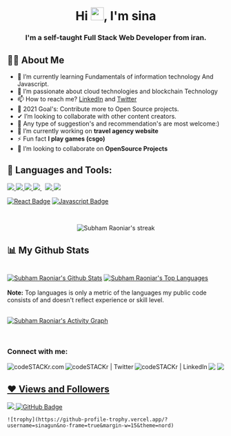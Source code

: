 


<h1 align="center">Hi <img src="https://raw.githubusercontent.com/MartinHeinz/MartinHeinz/master/wave.gif" width="30px">, I'm sina</h1>
<h3 align="center">I'm a self-taught Full Stack Web Developer from iran.</h3>


## 🙋‍♂️ About Me

- 🌱 I’m currently learning Fundamentals of information technology And Javascript.
- 👀 I’m passionate about cloud technologies and blockchain Technology
- 📫 How to reach me? [LinkedIn](https://www.linkedin.com/in/sina-salimipour-577030216/) and [Twitter](https://twitter.com/sinasalimipour)
- 🥅 2021 Goal's: Contribute more to Open Source projects.
- ✔ I’m looking to collaborate with other content creators.
- 🧿 Any type of suggestion's and recommendation's are most welcome:)
- 🔭 I’m currently working on **travel agency website**
- ⚡ Fun fact **I play games (csgo)**
- 👯 I’m looking to collaborate on **OpenSource Projects**

## 🚀 Languages and Tools:
<p align="left"> 
    <a href="https://www.w3.org/html/" target="_blank"> <img src="https://img.icons8.com/color/48/000000/html-5.png"/> </a> 
    <a href="https://www.w3schools.com/css/" target="_blank"> <img src="https://img.icons8.com/color/48/000000/css3.png"/> </a> 
    <a href="https://www.python.org" target="_blank"> <img src="https://img.icons8.com/color/48/000000/python.png"/> </a> 
    <a style="padding-right:8px;" href="https://www.mysql.com/" target="_blank"> <img src="https://img.icons8.com/fluent/50/000000/mysql-logo.png"/> </a>
    <a href="https://git-scm.com/" target="_blank"> <img src="https://img.icons8.com/color/48/000000/git.png"/> </a>
    <a href="#" target="_blank"> <img src="https://img.icons8.com/officel/48/000000/php-logo.png"/> </a> 
</p>

 [![React Badge](https://img.shields.io/badge/-React-61DBFB?style=for-the-badge&labelColor=black&logo=react&logoColor=61DBFB)](#)
 [![Javascript Badge](https://img.shields.io/badge/-Javascript-F0DB4F?style=for-the-badge&labelColor=black&logo=javascript&logoColor=F0DB4F)](#)

 
 
 
<br/>

<p align="center">
<!--     <a href="https://github.com/sinagun/github-readme-streak-stats"> -->
        <img title="🔥 Get streak stats for your profile at git.io/streak-stats" alt="Subham Raoniar's streak" src="https://github-readme-streak-stats.herokuapp.com/?user=sinagun&theme=black-ice&hide_border=true&stroke=0000&background=060A0CD0"/>
    </a>
</p>

## 📊 My Github Stats

  <br/>
    <a href="https://camo.githubusercontent.com/4109ef632cd9da009edf20cc0d607a5c083e654e4746d4c98422c4321b67850e/68747470733a2f2f6769746875622d726561646d652d73746174732e76657263656c2e6170702f6170693f757365726e616d653d73696e6167756e2673686f775f69636f6e733d7472756526636f756e745f707269766174653d74727565267468656d653d726561637426686964655f626f726465723d747275652662675f636f6c6f723d313730653064"> <img alt="Subham Raoniar's Github Stats" src="https://github-readme-stats.vercel.app/api?username=sinagun&show_icons=true&count_private=true&theme=react&hide_border=true&bg_color=0D1117" /></a>
  <a href="https://camo.githubusercontent.com/fcc5c7bdf0e8b173147cf2df7199f00ad7a714bd88d5b5e30209b500e049373f/68747470733a2f2f6769746875622d726561646d652d73746174732e76657263656c2e6170702f6170692f746f702d6c616e67732f3f757365726e616d653d73696e6167756e266c616e67735f636f756e743d3826636f756e745f707269766174653d74727565266c61796f75743d636f6d70616374267468656d653d726561637426686964655f626f726465723d747275652662675f636f6c6f723d333433343334"><img alt="Subham Raoniar's Top Languages" src="https://github-readme-stats.vercel.app/api/top-langs/?username=sinagun&langs_count=8&count_private=true&layout=compact&theme=react&hide_border=true&bg_color=0D1117" /></a>
  <br/>
  <br/>
  <b>Note:</b> Top languages is only a metric of the languages my public code consists of and doesn't reflect experience or skill level.


<br/>
<br/>

<a href="https://github.com/sinagun/github-readme-activity-graph"><img alt="Subham Raoniar's Activity Graph" src="https://activity-graph.herokuapp.com/graph?username=sinagun&bg_color=0D1117&color=5BCDEC&line=5BCDEC&point=FFFFFF&hide_border=true" /></a>

<br/>

### Connect with me:
<p align="left">
    
<a href = "https://sinagun.github.io/webpage-sinaonly-mywebsite-0.4/"><img align="left" alt="codeSTACKr.com"  src="https://img.icons8.com/dusk/96/000000/domain.png" />
<a href = "https://twitter.com/sinasalimipour"><img align="left" alt="codeSTACKr | Twitter"  src="https://img.icons8.com/color/96/000000/twitter--v2.png" />
<a href = "https://www.linkedin.com/in/sina-salimipour-577030216/"><img align="left" alt="codeSTACKr | LinkedIn" src="https://img.icons8.com/dusk/96/000000/linkedin.png"/>
<a href="mailto:sinasalimipour@hotmail.com"><img src="https://img.icons8.com/fluent/96/000000/send-mass-email.png"/></a>
<a href="https://t.me/SINAGUN"><img src="https://img.icons8.com/cute-clipart/96/000000/telegram-app.png"/>
    

</p>


## ❤ Views and Followers
<a href="https://github.com/Meghna-DAS/github-profile-views-counter">
    <img src="https://komarev.com/ghpvc/?username=sinagun">
</a>
<a href="https://github.com/sinagun?tab=followers"><img src="https://img.shields.io/github/followers/sinagun?label=Followers&style=social" alt="GitHub Badge"></a>

    
    
    ![trophy](https://github-profile-trophy.vercel.app/?username=sinagun&no-frame=true&margin-w=15&theme=nord)
